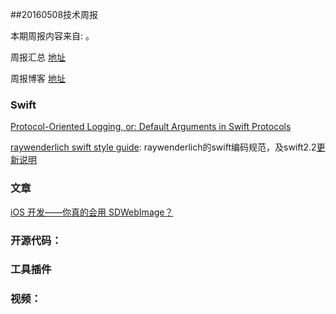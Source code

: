 
##20160508技术周报

本期周报内容来自: 。

周报汇总 [地址](https://github.com/BaiduHiDeviOS/iOS-Tech-Weekly)

周报博客 [地址](http://baiduhidevios.github.io/)

### Swift

[Protocol-Oriented Logging, or: Default Arguments in Swift Protocols](http://oleb.net/blog/2016/05/default-arguments-in-protocols/)

[raywenderlich swift style guide](https://github.com/raywenderlich/swift-style-guide): raywenderlich的swift编码规范，及swift2.2[更新说明](https://www.raywenderlich.com/133102/swift-style-guide-april-2016-update)


### 文章

[iOS 开发——你真的会用 SDWebImage？](http://gold.xitu.io/entry/57285c5e2e958a0068db2f9e)


### 开源代码：


### 工具插件


### 视频：
